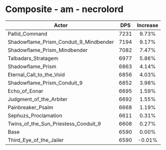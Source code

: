 # Composite - am - necrolord
| Actor | DPS | Increase |
|---|:---:|:---:|
|Pallid_Command|7231|9.73%|
|Shadowflame_Prism_Conduit_9_Mindbender|7194|9.17%|
|Shadowflame_Prism_Mindbender|7082|7.47%|
|Talbadars_Stratagem|6977|5.86%|
|Shadowflame_Prism|6863|4.14%|
|Eternal_Call_to_the_Void|6856|4.03%|
|Shadowflame_Prism_Conduit_9|6852|3.98%|
|Echo_of_Eonar|6695|1.59%|
|Judgment_of_the_Arbiter|6692|1.55%|
|Painbreaker_Psalm|6668|1.19%|
|Sephuzs_Proclamation|6611|0.31%|
|Twins_of_the_Sun_Priestess_Conduit_9|6608|0.27%|
|Base|6590|0.00%|
|Third_Eye_of_the_Jailer|6590|-0.01%|
